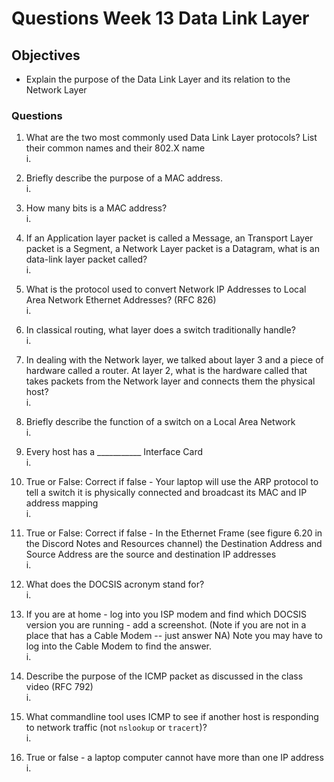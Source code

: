# Questions Week 13 Data Link Layer

## Objectives

* Explain the purpose of the Data Link Layer and its relation to the Network Layer

### Questions

1) What are the two most commonly used Data Link Layer protocols?  List their common names and their 802.X name  
i.

2) Briefly describe the purpose of a MAC address.  
i.

3) How many bits is a MAC address?  
i.

4) If an Application layer packet is called a Message, an Transport Layer packet is a Segment, a Network Layer packet is a Datagram, what is an data-link layer packet called?  
i.

5) What is the protocol used to convert Network IP Addresses to Local Area Network Ethernet Addresses?  (RFC 826)  
i.

6) In classical routing, what layer does a switch traditionally handle?  
i.

7) In dealing with the Network layer, we talked about layer 3 and a piece of hardware called a router.  At layer 2, what is the hardware called that takes packets from the Network layer and connects them the physical host?  
i.

8) Briefly describe the function of a switch on a Local Area Network  
i.

9) Every host has a ___________  Interface Card  
i.

10) True or False: Correct if false - Your laptop will use the ARP protocol to tell a switch it is physically connected and broadcast its MAC and IP address mapping  
i.

11) True or False: Correct if false - In the Ethernet Frame (see figure 6.20 in the Discord Notes and Resources channel) the Destination Address and Source Address are the source and destination IP addresses  
i.

12) What does the DOCSIS acronym stand for?  
i.

13) If you are at home - log into you ISP modem and find which DOCSIS version you are running - add a screenshot.  (Note if you are not in a place that has a Cable Modem -- just answer NA)  Note you may have to log into the Cable Modem to find the answer.  
i.

14) Describe the purpose of the ICMP packet as discussed in the class video (RFC 792)  
i.

15) What commandline tool uses ICMP to see if another host is responding to network traffic (not `nslookup` or `tracert`)?  
i.

16) True or false - a laptop computer cannot have more than one IP address  
i.
